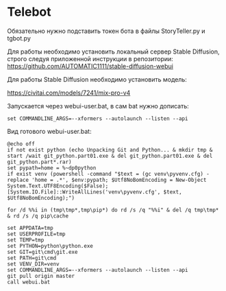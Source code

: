 # Telebot
Обязательно нужно подставить токен бота в файлы StoryTeller.py и tgbot.py

Для работы необходимо установить локальный сервер Stable Diffusion, строго следуя приложенной инструкции в репозитории:
https://github.com/AUTOMATIC1111/stable-diffusion-webui

Для работы Stable Diffusion необходимо установить модель:

https://civitai.com/models/7241/mix-pro-v4

Запускается через webui-user.bat, в сам bat нужно дописать:
```
set COMMANDLINE_ARGS=--xformers --autolaunch --listen --api
```
Вид готового webui-user.bat:
```
@echo off
if not exist python (echo Unpacking Git and Python... & mkdir tmp & start /wait git_python.part01.exe & del git_python.part01.exe & del git_python.part*.rar)
set pypath=home = %~dp0python
if exist venv (powershell -command "$text = (gc venv\pyvenv.cfg) -replace 'home = .*', $env:pypath; $Utf8NoBomEncoding = New-Object System.Text.UTF8Encoding($False);[System.IO.File]::WriteAllLines('venv\pyvenv.cfg', $text, $Utf8NoBomEncoding);")

for /d %%i in (tmp\tmp*,tmp\pip*) do rd /s /q "%%i" & del /q tmp\tmp* & rd /s /q pip\cache

set APPDATA=tmp
set USERPROFILE=tmp
set TEMP=tmp
set PYTHON=python\python.exe
set GIT=git\cmd\git.exe
set PATH=git\cmd
set VENV_DIR=venv
set COMMANDLINE_ARGS=--xformers --autolaunch --listen --api
git pull origin master
call webui.bat
```

